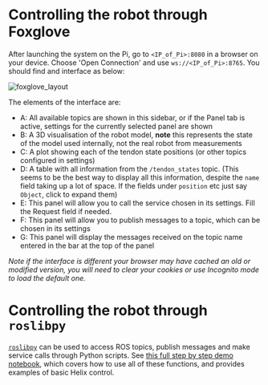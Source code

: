 # Controlling the robot through Foxglove
After launching the system on the Pi, go to `<IP_of_Pi>:8080` in a browser on your device. Choose 'Open Connection' and use `ws://<IP_of_Pi>:8765`. You should find and interface as below:

![foxglove_layout](https://github.com/user-attachments/assets/40cca2de-87e8-42b7-b714-4b42e8d9962f)

The elements of the interface are:
- A: All available topics are shown in this sidebar, or if the Panel tab is active, settings for the currently selected panel are shown
- B: A 3D visualisation of the robot model, **note** this represents the state of the model used internally, not the real robot from measurements
- C: A plot showing each of the tendon state positions (or other topics configured in settings)
- D: A table with all information from the `/tendon_states` topic. (This seems to be the best way to display all this information, despite the `name` field taking up a lot of space. If the fields under `position` etc just say `Object`, click to expand them)
- E: This panel will allow you to call the service chosen in its settings. Fill the Request field if needed.
- F: This panel will allow you to publish messages to a topic, which can be chosen in its settings
- G: This panel will display the messages received on the topic name entered in the bar at the top of the panel

_Note if the interface is different your browser may have cached an old or modified version, you will need to clear your cookies or use Incognito mode to load the default one._

# Controlling the robot through `roslibpy`
[`roslibpy`](https://roslibpy.readthedocs.io/en/latest/#) can be used to access ROS topics, publish messages and make service calls through Python scripts. See [this full step by step demo notebook](https://github.com/helix-robotics-ag/main/blob/main/demos/roslibpy_demo.ipynb), which covers how to use all of these functions, and provides examples of basic Helix control.
